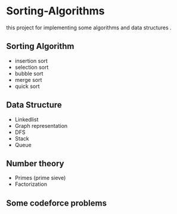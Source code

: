 # Sorting-Algorithms
 this project for implementing some algorithms and data structures .
## Sorting Algorithm 
* insertion sort <br>
* selection sort <br>
* bubble sort <br>
* merge sort <br>
* quick sort
## Data Structure 
* Linkedlist <br>
* Graph representation <br>
* DFS <br>
* Stack
* Queue
## Number theory 
* Primes (prime sieve)<br>
* Factorization
## Some codeforce problems 
